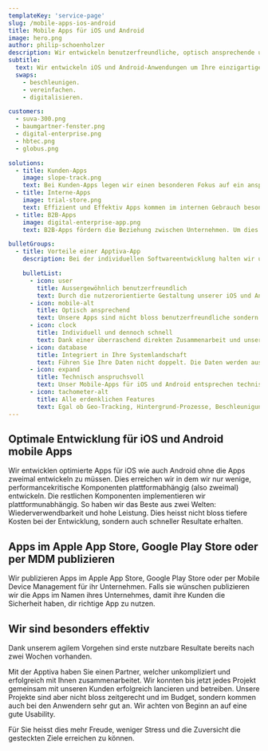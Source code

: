 ```yaml
---
templateKey: 'service-page'
slug: /mobile-apps-ios-android
title: Mobile Apps für iOS und Android
image: hero.png
author: philip-schoenholzer
description: Wir entwickeln benutzer­freundliche, optisch ansprechende und technisch anspruchsvolle mobile Apps für iOS und Android um Ihre einzigartigen Geschäftsprozesse abzubilden.
subtitle:
  text: Wir entwickeln iOS und Android-Anwendungen um Ihre einzigartigen Geschäftsprozesse zu
  swaps:
    - beschleunigen.
    - vereinfachen.
    - digitalisieren.

customers:
  - suva-300.png
  - baumgartner-fenster.png
  - digital-enterprise.png
  - hbtec.png
  - globus.png

solutions:
  - title: Kunden-Apps
    image: slope-track.png
    text: Bei Kunden-Apps legen wir einen besonderen Fokus auf ein ansprechendes Design und einfache Bedienung. So steht einem guten Kundenerlebnis nichts im Weg.
  - title: Interne-Apps
    image: trial-store.png
    text: Effizient und Effektiv Apps kommen im internen Gebrauch besonders gut an. Entsprechend legen wir den Fokus auf die Unterstützung des Anwenders ohne ihm im Weg zu stehen.
  - title: B2B-Apps
    image: digital-enterprise-app.png
    text: B2B-Apps fördern die Beziehung zwischen Unternehmen. Um dies optimal zu unterstützen, digitalisieren wir die entsprechenden Unternehmensprozesse einfach und verständlich.

bulletGroups:
  - title: Vorteile einer Apptiva-App
    description: Bei der individuellen Softwareentwicklung halten wir uns an das <a href="http://www.lean-enterprise-app.com/">Manifest der Lean Enterprise App</a>.

    bulletList:
      - icon: user
        title: Ausser­gewöhnlich benutzer­freundlich
        text: Durch die nutzerorientierte Gestaltung unserer iOS und Android-Apps befinden sich die Anwender im Zentrum. Sie erhalten eine Lösung die verständlich, einfach und schnell zu bedienen ist.
      - icon: mobile-alt
        title: Optisch ansprechend
        text: Unsere Apps sind nicht bloss benutzerfreundliche sondern auch optisch ansprechend.
      - icon: clock
        title: Individuell und dennoch schnell
        text: Dank einer überraschend direkten Zusammenarbeit und unserem agilen Vorgehen sind bereits nach wenigen Tagen die ersten Ergebnisse im Einsatz.
      - icon: database
        title: Integriert in Ihre System­landschaft
        text: Führen Sie Ihre Daten nicht doppelt. Die Daten werden aus bestehenden Systemen bezogen und die Resultate zurückgeschrieben.
      - icon: expand
        title: Technisch anspruchsvoll
        text: Unser Mobile-Apps für iOS und Android entsprechen technisch dem neusten Stand. Unsere Software-Ingenieure können auch komplexe Anforderungen erfolgreich und hochwertig umsetzen.
      - icon: tachometer-alt
        title: Alle erdenklichen Features
        text: Egal ob Geo-Tracking, Hintergrund-Prozesse, Beschleunigungssensoren oder riesige Datenmengen, wir meistern technisch anspruchsvolle Herausforderungen souverän.
---
```


## Optimale Entwicklung für iOS und Android mobile Apps

Wir entwicklen optimierte Apps für iOS wie auch Android ohne die Apps zweimal entwickeln zu müssen. Dies erreichen wir in dem wir nur wenige, performancekritische Komponenten plattformabhängig (also zweimal) entwickeln. Die restlichen Komponenten implementieren wir plattformunabhängig. So haben wir das Beste aus zwei Welten: Wiederverwendbarkeit und hohe Leistung. Dies heisst nicht bloss tiefere Kosten bei der Entwicklung, sondern auch schneller Resultate erhalten.

## Apps im Apple App Store, Google Play Store oder per MDM publizieren

Wir publizieren Apps im Apple App Store, Google Play Store oder per Mobile Device Management für ihr Unternehmen. Falls sie wünschen publizieren wir die Apps im Namen ihres Unternehmes, damit ihre Kunden die Sicherheit haben, dir richtige App zu nutzen.

## Wir sind besonders effektiv

Dank unserem agilem Vorgehen sind erste nutzbare Resultate bereits nach zwei Wochen vorhanden.

Mit der Apptiva haben Sie einen Partner, welcher unkompliziert und erfolgreich mit Ihnen zusammenarbeitet. Wir konnten bis jetzt jedes Projekt gemeinsam mit unseren Kunden erfolgreich lancieren und betreiben. Unsere Projekte sind aber nicht bloss zeitgerecht und im Budget, sondern kommen auch bei den Anwendern sehr gut an. Wir achten von Beginn an auf eine gute Usability.

Für Sie heisst dies mehr Freude, weniger Stress und die Zuversicht die gesteckten Ziele erreichen zu können.
